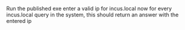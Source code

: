 Run the published exe
enter a valid ip for incus.local
now for every incus.local query in the system, this should return an answer with the entered ip
